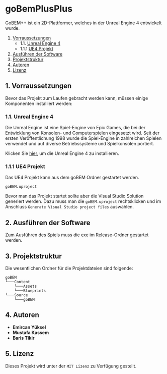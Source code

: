 # goBemPlusPlus

GoBEM++ ist ein 2D-Plattformer, welches in der Unreal Engine 4 entwickelt wurde.

1. [Vorraussetzungen](#vorraussetzungen)
    * 1.1. [Unreal Engine 4](#unreal)
    * 1.1.1 [UE4 Projekt](#ue4)
2. [Ausführen der Software](#ausführen)
3. [Projektstruktur](#struktur)
4. [Autoren](#autoren)
5. [Lizenz](#lizenz)

## 1. Vorraussetzungen <a name="vorraussetzungen"></a>

Bevor das Projekt zum Laufen gebracht werden kann, müssen einige Komponenten installiert werden:

### 1.1. Unreal Engine 4 <a name="unreal"></a>

Die Unreal Engine ist eine Spiel-Engine von Epic Games, die bei der Entwicklung von Konsolen- und Computerspielen eingesetzt wird. Seit der ersten Veröffentlichung 1998 wurde die Spiel-Engine in zahlreichen Spielen verwendet und auf diverse Betriebssysteme und Spielkonsolen portiert. 

Klicken Sie [hier](https://www.unrealengine.com/en-US/download), um die Unreal Engine 4 zu installieren.

### 1.1.1 UE4 Projekt <a name="ue4"></a>

Das UE4 Projekt kann aus dem goBEM Ordner gestartet werden.

```
goBEM.uproject
```

Bevor man das Projekt startet sollte aber die Visual Studio Solution generiert werden. Dazu muss man die `goBEM.uproject` rechtsklicken und im Anschluss 
`Generate Visual Studio project files` auswählen.

## 2. Ausführen der Software <a name="ausführen"></a>

Zum Ausführen des Spiels muss die exe im Release-Ordner gestartet werden.

## 3. Projektstruktur <a name="struktur"></a>

Die wesentlichen Ordner für die Projektdateien sind folgende:

```
goBEM
└───Content
    └───Assets
    └───Blueprints
└───Source
    └───goBEM
```

## 4. Autoren <a name="autoren"></a>

* **Emircan Yüksel**
* **Mustafa Kassem**
* **Baris Tikir**

## 5. Lizenz <a name="lizenz"></a>

Dieses Projekt wird unter der `MIT Lizenz` zu Verfügung gestellt.
